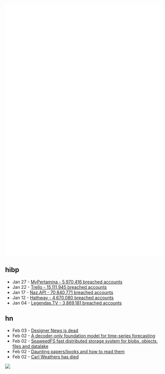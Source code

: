 ![Metrics](https://raw.githubusercontent.com/phixion/phixion/master/metrics.svg)

## hibp

<!--
for https://github.com/phixion/phixion/blob/main/.github/workflows/feeds.yml
-->
<!--START_SECTION:haveibeenpwnd-->
- Jan 27 - [MyPertamina - 5,970,416 breached accounts](https://haveibeenpwned.com/PwnedWebsites#MyPertamina)
- Jan 22 - [Trello - 15,111,945 breached accounts](https://haveibeenpwned.com/PwnedWebsites#Trello)
- Jan 17 - [Naz.API - 70,840,771 breached accounts](https://haveibeenpwned.com/PwnedWebsites#NazApi)
- Jan 12 - [Hathway - 4,670,080 breached accounts](https://haveibeenpwned.com/PwnedWebsites#Hathway)
- Jan 04 - [Legendas.TV - 3,869,181 breached accounts](https://haveibeenpwned.com/PwnedWebsites#LegendasTV)
<!--END_SECTION:haveibeenpwnd-->

## hn

<!--
for https://github.com/phixion/phixion/blob/main/.github/workflows/feeds.yml
-->
<!--START_SECTION:hn-->
- Feb 03 - [Designer News is dead](https://solomon.io/designer-news-is-dead/)
- Feb 02 - [A decoder-only foundation model for time-series forecasting](https://blog.research.google/2024/02/a-decoder-only-foundation-model-for.html)
- Feb 02 - [SeaweedFS fast distributed storage system for blobs, objects, files and datalake](https://github.com/seaweedfs/seaweedfs)
- Feb 02 - [Daunting papers/books and how to read them](https://mathoverflow.net/questions/463287/daunting-papers-books-and-how-to-finally-read-them)
- Feb 02 - [Carl Weathers has died](https://www.bbc.co.uk/news/world-us-canada-68188746)
<!--END_SECTION:hn-->

<!--
for https://yhype.me
-->
![](https://hit.yhype.me/github/profile?user_id=13013670)
